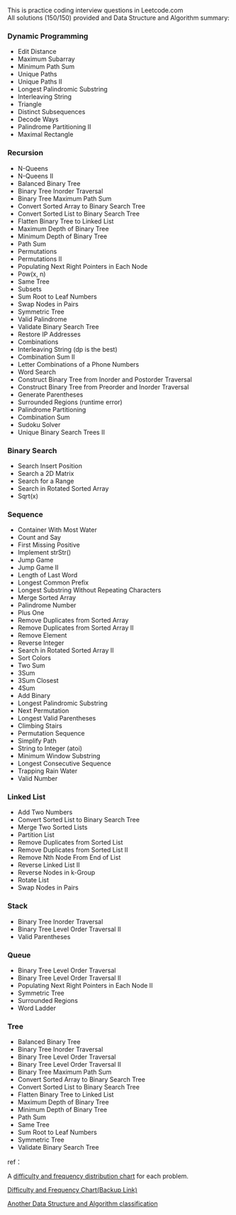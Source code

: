 This is practice coding interview questions in Leetcode.com <br>
All solutions (150/150) provided and Data Structure and Algorithm summary:

<h3>Dynamic Programming</h3>
<ul>
<li>Edit Distance</li>
<li>Maximum Subarray</li>
<li>Minimum Path Sum</li>
<li>Unique Paths</li>
<li>Unique Paths II</li>
<li>Longest Palindromic Substring</li>
<li>Interleaving String</li>
<li>Triangle</li>
<li>Distinct Subsequences</li>
<li>Decode Ways</li>
<li>Palindrome Partitioning II</li>
<li>Maximal Rectangle</li>
</ul>
<h3><a class="anchor" name="recursion" href="https://github.com/AnnieKim/Leetcode#recursion"></a>Recursion</h3>
<ul>
<li>N-Queens</li>
<li>N-Queens II</li>
<li>Balanced Binary Tree</li>
<li>Binary Tree Inorder Traversal</li>
<li>Binary Tree Maximum Path Sum</li>
<li>Convert Sorted Array to Binary Search Tree</li>
<li>Convert Sorted List to Binary Search Tree</li>
<li>Flatten Binary Tree to Linked List</li>
<li>Maximum Depth of Binary Tree</li>
<li>Minimum Depth of Binary Tree</li>
<li>Path Sum</li>
<li>Permutations</li>
<li>Permutations II</li>
<li>Populating Next Right Pointers in Each Node</li>
<li>Pow(x, n)</li>
<li>Same Tree</li>
<li>Subsets</li>
<li>Sum Root to Leaf Numbers</li>
<li>Swap Nodes in Pairs</li>
<li>Symmetric Tree</li>
<li>Valid Palindrome</li>
<li>Validate Binary Search Tree</li>
<li>Restore IP Addresses</li>
<li>Combinations</li>
<li>Interleaving String (dp is the best)</li>
<li>Combination Sum II</li>
<li>Letter Combinations of a Phone Numbers</li>
<li>Word Search</li>
<li>Construct Binary Tree from Inorder and Postorder Traversal</li>
<li>Construct Binary Tree from Preorder and Inorder Traversal</li>
<li>Generate Parentheses</li>
<li>Surrounded Regions (runtime error)</li>
<li>Palindrome Partitioning</li>
<li>Combination Sum</li>
<li>Sudoku Solver</li>
<li>Unique Binary Search Trees II</li>
</ul>
<h3><a class="anchor" name="binary-search" href="https://github.com/AnnieKim/Leetcode#binary-search"></a>Binary Search</h3>
<ul>
<li>Search Insert Position</li>
<li>Search a 2D Matrix</li>
<li>Search for a Range</li>
<li>Search in Rotated Sorted Array</li>
<li>Sqrt(x)</li>
</ul>
<h3><a class="anchor" name="sequence" href="https://github.com/AnnieKim/Leetcode#sequence"></a>Sequence</h3>
<ul>
<li>Container With Most Water</li>
<li>Count and Say</li>
<li>First Missing Positive</li>
<li>Implement strStr()</li>
<li>Jump Game</li>
<li>Jump Game II</li>
<li>Length of Last Word</li>
<li>Longest Common Prefix</li>
<li>Longest Substring Without Repeating Characters</li>
<li>Merge Sorted Array</li>
<li>Palindrome Number</li>
<li>Plus One</li>
<li>Remove Duplicates from Sorted Array</li>
<li>Remove Duplicates from Sorted Array II</li>
<li>Remove Element</li>
<li>Reverse Integer</li>
<li>Search in Rotated Sorted Array II</li>
<li>Sort Colors</li>
<li>Two Sum</li>
<li>3Sum</li>
<li>3Sum Closest</li>
<li>4Sum</li>
<li>Add Binary</li>
<li>Longest Palindromic Substring</li>
<li>Next Permutation</li>
<li>Longest Valid Parentheses</li>
<li>Climbing Stairs</li>
<li>Permutation Sequence</li>
<li>Simplify Path</li>
<li>String to Integer (atoi)</li>
<li>Minimum Window Substring</li>
<li>Longest Consecutive Sequence</li>
<li>Trapping Rain Water</li>
<li>Valid Number</li>
</ul>
<h3><a class="anchor" name="linked-list" href="https://github.com/AnnieKim/Leetcode#linked-list"></a>Linked List</h3>
<ul>
<li>Add Two Numbers</li>
<li>Convert Sorted List to Binary Search Tree</li>
<li>Merge Two Sorted Lists</li>
<li>Partition List</li>
<li>Remove Duplicates from Sorted List</li>
<li>Remove Duplicates from Sorted List II</li>
<li>Remove Nth Node From End of List</li>
<li>Reverse Linked List II</li>
<li>Reverse Nodes in k-Group</li>
<li>Rotate List</li>
<li>Swap Nodes in Pairs</li>
</ul>
<h3><a class="anchor" name="stack" href="https://github.com/AnnieKim/Leetcode#stack"></a>Stack</h3>
<ul>
<li>Binary Tree Inorder Traversal</li>
<li>Binary Tree Level Order Traversal II</li>
<li>Valid Parentheses</li>
</ul>
<h3><a class="anchor" name="queue" href="https://github.com/AnnieKim/Leetcode#queue"></a>Queue</h3>
<ul>
<li>Binary Tree Level Order Traversal</li>
<li>Binary Tree Level Order Traversal II</li>
<li>Populating Next Right Pointers in Each Node II</li>
<li>Symmetric Tree</li>
<li>Surrounded Regions</li>
<li>Word Ladder</li>
</ul>
<h3><a class="anchor" name="tree" href="https://github.com/AnnieKim/Leetcode#tree"></a>Tree</h3>
<ul>
<li>Balanced Binary Tree</li>
<li>Binary Tree Inorder Traversal</li>
<li>Binary Tree Level Order Traversal</li>
<li>Binary Tree Level Order Traversal II</li>
<li>Binary Tree Maximum Path Sum</li>
<li>Convert Sorted Array to Binary Search Tree</li>
<li>Convert Sorted List to Binary Search Tree</li>
<li>Flatten Binary Tree to Linked List</li>
<li>Maximum Depth of Binary Tree</li>
<li>Minimum Depth of Binary Tree</li>
<li>Path Sum</li>
<li>Same Tree</li>
<li>Sum Root to Leaf Numbers</li>
<li>Symmetric Tree</li>
<li>Validate Binary Search Tree</li>
</ul>

<p>
ref：<br>
 
<p><span>A&nbsp;</span><a href="https://docs.google.com/spreadsheet/pub?key=0Aqt--%20wSNYfuxdGxQWVFsOGdVVWxQRlNUVXZTdEpOeEE&amp;output=html">difficulty and frequency distribution chart</a><span>&nbsp;for each problem.</span></p>
<p><span><a href="http://kwfeng.wordpress.com/2013/05/18/leetcode-interview-questions-online-judge-solutions/">Difficulty and Frequency Chart(Backup Link)</a><span>
<p><span><a href="https://github.com/ZorroWang/LeetCode">Another Data Structure and Algorithm classification</a><span>

</p>

